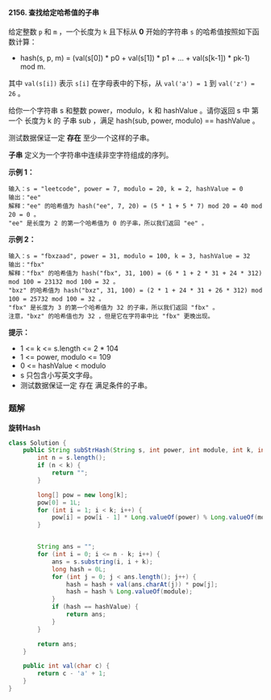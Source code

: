 #### 2156. 查找给定哈希值的子串

给定整数 `p` 和 `m` ，一个长度为 `k` 且下标从 **0** 开始的字符串 `s` 的哈希值按照如下函数计算：

* hash(s, p, m) = (val(s[0]) * p0 + val(s[1]) * p1 + ... + val(s[k-1]) * pk-1) mod m.

其中 `val(s[i])` 表示 `s[i]` 在字母表中的下标，从 `val('a') = 1` 到 `val('z') = 26` 。

给你一个字符串 s 和整数 power，modulo，k 和 hashValue 。请你返回 s 中 第一个 长度为 k 的 子串 sub ，满足 hash(sub, power, modulo) == hashValue 。

测试数据保证一定 **存在** 至少一个这样的子串。

**子串** 定义为一个字符串中连续非空字符组成的序列。

 **示例 1：**

```shell
输入：s = "leetcode", power = 7, modulo = 20, k = 2, hashValue = 0
输出："ee"
解释："ee" 的哈希值为 hash("ee", 7, 20) = (5 * 1 + 5 * 7) mod 20 = 40 mod 20 = 0 。
"ee" 是长度为 2 的第一个哈希值为 0 的子串，所以我们返回 "ee" 。
```

**示例 2：**

```shell
输入：s = "fbxzaad", power = 31, modulo = 100, k = 3, hashValue = 32
输出："fbx"
解释："fbx" 的哈希值为 hash("fbx", 31, 100) = (6 * 1 + 2 * 31 + 24 * 312) mod 100 = 23132 mod 100 = 32 。
"bxz" 的哈希值为 hash("bxz", 31, 100) = (2 * 1 + 24 * 31 + 26 * 312) mod 100 = 25732 mod 100 = 32 。
"fbx" 是长度为 3 的第一个哈希值为 32 的子串，所以我们返回 "fbx" 。
注意，"bxz" 的哈希值也为 32 ，但是它在字符串中比 "fbx" 更晚出现。
```

**提示：**

* 1 <= k <= s.length <= 2 * 104
* 1 <= power, modulo <= 109
* 0 <= hashValue < modulo
* s 只包含小写英文字母。
* 测试数据保证一定 存在 满足条件的子串。

### 题解

**旋转Hash**

```java
class Solution {
    public String subStrHash(String s, int power, int module, int k, int hashValue) {
        int n = s.length();
        if (n < k) {
            return "";
        }

        long[] pow = new long[k];
        pow[0] = 1L;
        for (int i = 1; i < k; i++) {
            pow[i] = pow[i - 1] * Long.valueOf(power) % Long.valueOf(module);
        }


        String ans = "";
        for (int i = 0; i <= n - k; i++) {
            ans = s.substring(i, i + k);
            long hash = 0L;
            for (int j = 0; j < ans.length(); j++) {
                hash = hash + val(ans.charAt(j)) * pow[j];
                hash = hash % Long.valueOf(module);
            }
            if (hash == hashValue) {
                return ans;
            }
        }

        return ans;
    }

    public int val(char c) {
        return c - 'a' + 1;
    }
}
```

